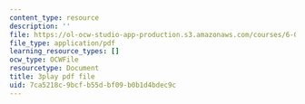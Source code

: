 ```yaml
---
content_type: resource
description: ''
file: https://ol-ocw-studio-app-production.s3.amazonaws.com/courses/6-042j-mathematics-for-computer-science-spring-2015/7ca5218c9bcfb55dbf09b0b1d4bdec9c_a7JUH-EtHtI.pdf
file_type: application/pdf
learning_resource_types: []
ocw_type: OCWFile
resourcetype: Document
title: 3play pdf file
uid: 7ca5218c-9bcf-b55d-bf09-b0b1d4bdec9c
---
```

